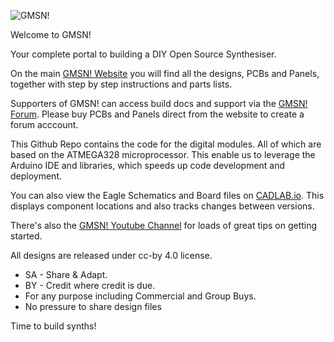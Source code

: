 ![GMSN!](https://cdn.shopify.com/s/files/1/1455/0394/t/5/assets/logo.png?7281107331614247056)

Welcome to GMSN!

Your complete portal to building a DIY Open Source Synthesiser.

On the main [GMSN! Website](https://gmsn.co.uk/) you will find all the designs, PCBs and Panels, together with step by step instructions and parts lists.

Supporters of GMSN! can access build docs and support via the [GMSN! Forum](https://forum.gmsn.co.uk/). Please buy PCBs and Panels direct from the website to create a forum acccount.

This Github Repo contains the code for the digital modules. All of which are based on the ATMEGA328 microprocessor. This enable us to leverage the Arduino IDE and libraries, which speeds up code development and deployment.

You can also view the Eagle Schematics and Board files on [CADLAB.io](https://cadlab.io/project/24118). This displays component locations and also tracks changes between versions.

There's also the [GMSN! Youtube Channel](https://www.youtube.com/channel/UCwt7YFF0vUFElzAl-tT9rXA) for loads of great tips on getting started.

All designs are released under cc-by 4.0 license.

* SA - Share & Adapt.
* BY - Credit where credit is due.
* For any purpose including Commercial and Group Buys.
* No pressure to share design files

Time to build synths!
